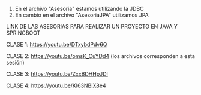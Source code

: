 1. En el archivo "Asesoria" estamos utilizando la JDBC
2. En cambio en el archivo "AsesoriaJPA" utilizamos JPA

LINK DE LAS ASESORIAS PARA REALIZAR UN PROYECTO EN JAVA Y SPRINGBOOT

CLASE 1: https://youtu.be/DTxybdPdv6Q

CLASE 2: https://youtu.be/omsK_CuYDd4 (los archivos corresponden a esta sesión)

CLASE 3: https://youtu.be/ZxxBDHHpJDI

CLASE 4: https://youtu.be/KI63NBIX8e4
